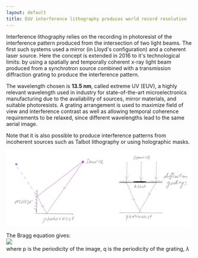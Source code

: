 ```yaml
---
layout: default
title: EUV interference lithography produces world record resolution
---
```


Interference lithography relies on the recording in photoresist of the interference pattern produced from the intersection of two light beams. The first such systems used a mirror (in Lloyd's configuration) and a coherent laser source. Here the concept is extended in 2016 to it's technological limits: by using a spatially and temporally coherent x-ray light beam produced from a synchrotron source combined with a transmission diffraction grating to produce the interference pattern.

The wavelength chosen is **13.5 nm**, called extreme UV (EUV), a highly relevant wavelength used in industry for state-of-the-art microelectronics manufacturing due to the availability of sources, mirror materials, and suitable photoresists. A grating arrangement is used to maximize field of view and interference contrast as well as allowing temporal coherence requirements to be relaxed, since different wavelengths lead to the same aerial image.

Note that it is also possible to produce interference patterns from incoherent sources such as Talbot lithography or using holographic masks.

![EUVIL](EUVIL1.png)

The Bragg equation gives:\
<img src="https://render.githubusercontent.com/render/math?math=p = \frac{\lambda}{2\sin\theta} = \frac{q}{2m}">\
where p is the periodicity of the image, q is the periodicity of the grating, $\lambda$ 
